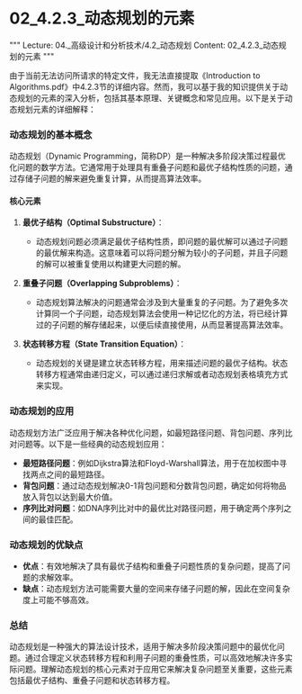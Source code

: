 # 02_4.2.3_动态规划的元素

"""
Lecture: 04._高级设计和分析技术/4.2_动态规划
Content: 02_4.2.3_动态规划的元素
"""

由于当前无法访问所请求的特定文件，我无法直接提取《Introduction to Algorithms.pdf》中4.2.3节的详细内容。然而，我可以基于我的知识提供关于动态规划的元素的深入分析，包括其基本原理、关键概念和常见应用。以下是关于动态规划元素的详细解释：

### 动态规划的基本概念

动态规划（Dynamic Programming，简称DP）是一种解决多阶段决策过程最优化问题的数学方法。它通常用于处理具有重叠子问题和最优子结构性质的问题，通过存储子问题的解来避免重复计算，从而提高算法效率。

#### 核心元素

1. **最优子结构（Optimal Substructure）**：
   - 动态规划问题必须满足最优子结构性质，即问题的最优解可以通过子问题的最优解来构造。这意味着可以将问题分解为较小的子问题，并且子问题的解可以被重复使用以构建更大问题的解。

2. **重叠子问题（Overlapping Subproblems）**：
   - 动态规划算法解决的问题通常会涉及到大量重复的子问题。为了避免多次计算同一个子问题，动态规划算法会使用一种记忆化的方法，将已经计算过的子问题的解存储起来，以便后续直接使用，从而显著提高算法效率。

3. **状态转移方程（State Transition Equation）**：
   - 动态规划的关键是建立状态转移方程，用来描述问题的最优子结构。状态转移方程通常由递归定义，可以通过递归求解或者动态规划表格填充方式来实现。

### 动态规划的应用

动态规划方法广泛应用于解决各种优化问题，如最短路径问题、背包问题、序列比对问题等。以下是一些经典的动态规划应用：

- **最短路径问题**：例如Dijkstra算法和Floyd-Warshall算法，用于在加权图中寻找两点之间的最短路径。
- **背包问题**：通过动态规划解决0-1背包问题和分数背包问题，确定如何将物品放入背包以达到最大价值。
- **序列比对问题**：如DNA序列比对中的最优比对路径问题，用于确定两个序列之间的最佳匹配。

### 动态规划的优缺点

- **优点**：有效地解决了具有最优子结构和重叠子问题性质的复杂问题，提高了问题的求解效率。
- **缺点**：动态规划方法可能需要大量的空间来存储子问题的解，因此在空间复杂度上可能不够高效。

### 总结

动态规划是一种强大的算法设计技术，适用于解决多阶段决策问题中的最优化问题。通过合理定义状态转移方程和利用子问题的重叠性质，可以高效地解决许多实际问题。理解动态规划的核心元素对于应用它来解决复杂问题至关重要，这些元素包括最优子结构、重叠子问题和状态转移方程。